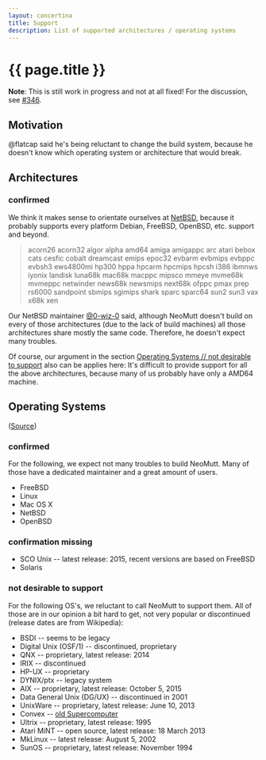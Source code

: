 ```yaml
---
layout: concertina
title: Support
description: List of supported architectures / operating systems
---
```


# {{ page.title }}

**Note**: This is still work in progress and not at all fixed! For the
discussion, see [#346](https://github.com/neomutt/neomutt/issues/436).

## Motivation

@flatcap said he's being reluctant to change the
build system, because he doesn't know which operating system or architecture
that would break.

## Architectures

### confirmed

We think it makes sense to orientate ourselves at
[NetBSD](https://netbsd.org/releases/formal-7/NetBSD-7.0.2.html#system-families),
because it probably supports every platform Debian, FreeBSD, OpenBSD, etc.
support and beyond.

> acorn26 acorn32 algor alpha amd64 amiga amigappc arc atari bebox cats cesfic
> cobalt dreamcast emips epoc32 evbarm evbmips evbppc evbsh3 ews4800mi hp300
> hppa hpcarm hpcmips hpcsh i386 ibmnws iyonix landisk luna68k mac68k macppc
> mipsco mmeye mvme68k mvmeppc netwinder news68k newsmips next68k ofppc pmax
> prep rs6000 sandpoint sbmips sgimips shark sparc sparc64 sun2 sun3 vax x68k
> xen

Our NetBSD maintainer
[@0-wiz-0](https://github.com/neomutt/neomutt/issues/436#issuecomment-282689847)
said, although NeoMutt doesn't build on every of those architectures (due to
the lack of build machines) all those architectures share mostly the same code.
Therefore, he doesn't expect many troubles.

Of course, our argument in the section
[Operating Systems // not desirable to support](#not-desirable-to-support) also
can be applies here: It's difficult to provide support for all the above
architectures, because many of us probably have only a AMD64 machine.

## Operating Systems

([Source](https://github.com/neomutt/neomutt/blob/135b1bfa9bd10336b93a25bdaf6112dc4c77df46/INSTALL#L7-L27))

### confirmed

For the following, we expect not many troubles to build NeoMutt. Many of those
have a dedicated maintainer and a great amount of users.

* FreeBSD
* Linux
* Mac OS X
* NetBSD
* OpenBSD

### confirmation missing

* SCO Unix -- latest release: 2015, recent versions are based on FreeBSD
* Solaris

### not desirable to support

For the following OS's, we reluctant to call NeoMutt to support them. All of
those are in our opinion a bit hard to get, not very popular or discontinued
(release dates are from Wikipedia):

* BSDI -- seems to be legacy
* Digital Unix (OSF/1) -- discontinued, proprietary
* QNX -- proprietary, latest release: 2014
* IRIX -- discontinued
* HP-UX -- proprietary
* DYNIX/ptx -- legacy system
* AIX -- proprietary, latest release: October 5, 2015
* Data General Unix (DG/UX) -- discontinued in 2001
* UnixWare -- proprietary, latest release: June 10, 2013
* Convex -- [old Supercomputer](https://en.wikipedia.org/wiki/Convex_Computer)
* Ultrix -- proprietary, latest release: 1995
* Atari MiNT -- open source, latest release: 18 March 2013
* MkLinux -- latest release: August 5, 2002
* SunOS -- proprietary, latest release: November 1994

